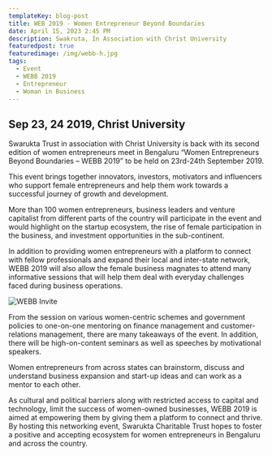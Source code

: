 ```yaml
---
templateKey: blog-post
title: WEB 2019 - Women Entrepreneur Beyond Boundaries
date: April 15, 2023 2:45 PM
description: Swakruta, In Association with Christ University
featuredpost: true
featuredimage: /img/webb-h.jpg
tags:
  - Event
  - WEBB 2019
  - Entrepreneur
  - Woman in Business
---
```

## Sep 23, 24 2019, Christ University

Swarukta Trust in association with Christ University is back with its second edition of women entrepreneurs meet in Bengaluru “Women Entrepreneurs Beyond Boundaries – WEBB 2019” to be held on 23rd-24th September 2019.

This event brings together innovators, investors, motivators and influencers who support female entrepreneurs and help them work towards a successful journey of growth and development.

More than 100 women entrepreneurs, business leaders and venture capitalist from different parts of the country will participate in the event and would highlight on the startup ecosystem, the rise of female participation in the business, and investment opportunities in the sub-continent.

In addition to providing women entrepreneurs with a platform to connect with fellow professionals and expand their local and inter-state network, WEBB 2019 will also allow the female business magnates to attend many informative sessions that will help them deal with everyday challenges faced during business operations.

![WEBB Invite](/img/webb-invite.jpg "Invite")

From the session on various women-centric schemes and government policies to one-on-one mentoring on finance management and customer-relations management, there are many takeaways of the event. In addition, there will be high-on-content seminars as well as speeches by motivational speakers.

Women entrepreneurs from across states can brainstorm, discuss and understand business expansion and start-up ideas and can work as a mentor to each other.

As cultural and political barriers along with restricted access to capital and technology, limit the success of women-owned businesses, WEBB 2019 is aimed at empowering them by giving them a platform to connect and thrive.
By hosting this networking event, Swarukta Charitable Trust hopes to foster a positive and accepting ecosystem for women entrepreneurs in Bengaluru and across the country.